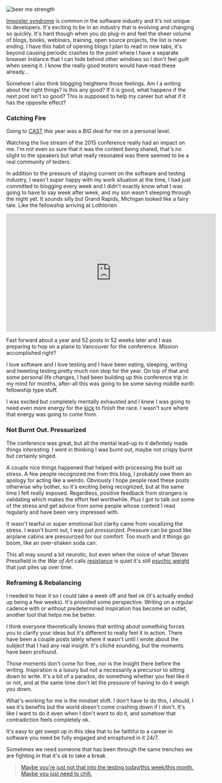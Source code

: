 ![beer me strength](http://www.brendanconnolly.net/wp-content/uploads/2016/09/beermestrength.jpg)

[Imposter syndrome](https://en.wikipedia.org/wiki/Impostor_syndrome) is common in the software industry and it's not unique to developers. It's exciting to be in an industry that is evolving and changing so quickly. It's hard though when you do plug-in and feel the sheer volume of blogs, books, webinars, training, open source projects, the list is never ending. I have this habit of opening blogs I plan to read in new tabs, it's beyond causing periodic crashes to the point where I have a separate browser instance that I can hide behind other windows so I don't feel guilt when seeing it. I know the really good testers would have read these already...

Somehow I also think blogging heightens those feelings. Am I a writing about the right things? Is this any good? If it is good, what happens if the next post isn't so good? This is supposed to help my career but what if it has the opposite effect? 

### Catching Fire

Going to [CAST](https://www.associationforsoftwaretesting.org/conference/cast-2016/) this year was a *BIG* deal for me on a personal level. 

Watching the live stream of the 2015 conference really had an impact on me. I'm not even so sure that it was the content being shared, that's no slight to the speakers but what really resonated was there seemed to be a real community of testers. 

In addition to the pressure of staying current on the software and testing industry, I wasn't super happy with my work situation at the time, I had just committed to blogging every week and I didn't exactly know what I was going to have to say week after week, and my son wasn't sleeping through the night yet. It sounds silly but Grand Rapids, Michigan looked like a fairy tale. Like the fellowship arriving at Lothlórien
    
<iframe width="560" height="315" src="https://www.youtube.com/embed/tanpDhkretk" frameborder="0" ></iframe> 

Fast forward about a year and 52 posts in 52 weeks later and I was preparing to hop on a plane to Vancouver for the conference. Mission accomplished right? 

I love software and I love testing and I have been eating, sleeping, writing and tweeting testing pretty much non stop for the year. On top of that and some personal life changes, I had been building up this conference trip in my mind for months, after-all this was going to be some saving middle earth fellowship type stuff. 

I was excited but completely mentally exhausted and I knew I was going to need even more energy for the [kick](https://coachdeanhebert.wordpress.com/2007/07/22/the-runners-kick/) to finish the race. I wasn't sure where that energy was going to come from. 

### Not Burnt Out. Pressurized

The conference was great, but all the mental lead-up to it definitely made things interesting. I went in thinking I was burnt out, maybe not crispy burnt but certainly singed.

A couple nice things happened that helped with processing the built up stress. A few people recognized me from this blog, I probably owe them an apology for acting like a weirdo. Obviously I hope people read these posts otherwise why bother, so it's exciting being recognized, but at the same time I felt really exposed. Regardless, positive feedback from strangers is validating which makes the effort feel worthwhile. Plus I got to talk out some of the stress and get advice from some people whose content I read regularly and have been very impressed with. 

It wasn't tearful or super emotional but clarity came from vocalizing the stress. I wasn't burnt out, I was just *pressurized*. Pressure can be good like airplane cabins are pressurized for our comfort. Too much and it things go boom, like an over-shaken soda can. 

This all may sound a bit neurotic, but even when the voice of what Steven Pressfield in the *War of Art* calls [resistance](https://www.jeffsanders.com/best-practices-from-the-war-of-art/) is quiet it's still [psychic weight](www.hanselman.com/blog/PsychicWeightDealingWithTheThingsThatPressOnYourMind.aspx) that just piles up over time. 

### Reframing & Rebalancing

I needed to hear it so I could take a week off and feel ok (it's actually ended up being a few weeks). It's provided some perspective. Writing on a regular cadence with or without predetermined inspiration has become an outlet, another tool that helps me be better. 

I think everyone theoretically knows that writing about something forces you to clarify your ideas but it's different to really feel it in action. There have been a couple posts lately where it wasn't until I wrote about the subject that I had any real insight. It's cliché sounding, but the moments have been profound.

Those moments don't come for free, nor is the insight there before the writing. Inspiration is a luxury but not a necessarily a precursor to sitting down to write. It's a bit of a paradox, do something whether you feel like it or not, and at the same time don't let the pressure of having to do it weigh you down. 

What's working for me is the mindset shift. I don't have to do this, I should, I see it's benefits but the world doesn't come crashing down if I don't. It's like I want to do it even when I don't want to do it, and somehow that contradiction feels completely ok.

It's easy to get swept up in this idea that to be faithful to a career in software you need be fully engaged and enraptured in it 24/7. 

Sometimes we need someone that has been through the same trenches we are fighting in that it's ok to take a break. 

>[Maybe you're just not that into the testing today/this week/this month. Maybe you just need to chill.](http://www.hanselman.com/blog/HowToDealWithTechnologyBurnoutMaybeItsLifesCycles.aspx)  



